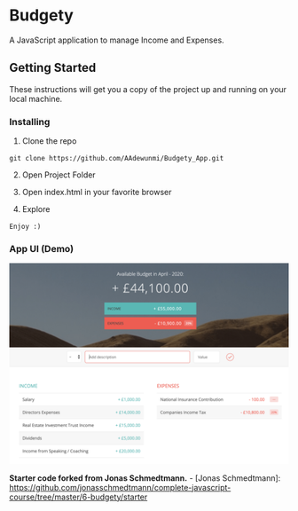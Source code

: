 # Budgety

A JavaScript application to manage Income and Expenses.

## Getting Started

These instructions will get you a copy of the project up and running on your local machine.

### Installing

1. Clone the repo

```
git clone https://github.com/AAdewunmi/Budgety_App.git
```

2. Open Project Folder

3. Open index.html in your favorite browser

4. Explore

```
Enjoy :)
```

### App UI (Demo)

![Image description](screenshot.png)

**Starter code forked from Jonas Schmedtmann.** - [Jonas Schmedtmann]: <https://github.com/jonasschmedtmann/complete-javascript-course/tree/master/6-budgety/starter>

